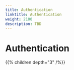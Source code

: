 ```yaml
---
title: Authentication
linktitle: Authentication
weight: 2100
description: TBD
---
```


# Authentication

{{% children depth="3" /%}}
